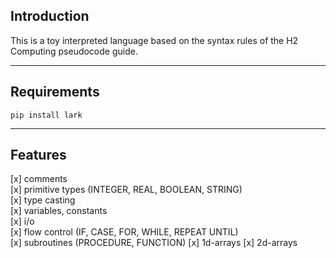 ## Introduction

This is a toy interpreted language based on the syntax rules of the H2 Computing pseudocode guide.  

---
## Requirements

```
pip install lark
```

---

## Features

[x] comments  
[x] primitive types (INTEGER, REAL, BOOLEAN, STRING)  
[x] type casting  
[x] variables, constants  
[x] i/o    
[x] flow control (IF, CASE, FOR, WHILE, REPEAT UNTIL)  
[x] subroutines (PROCEDURE, FUNCTION)
[x] 1d-arrays
[x] 2d-arrays